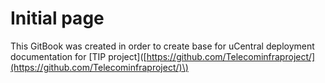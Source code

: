 # Initial page

This GitBook was created in order to create base for uCentral deployment documentation for \[TIP project\]\([https://github.com/Telecominfraproject/](https://github.com/Telecominfraproject/)\)

